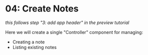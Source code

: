 # 04: Create Notes

_this follows step "3: add app header" in the preview tutorial_

Here we will create a single "Controller" component for managing:
- Creating a note
- Listing existing notes


